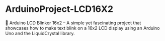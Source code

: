 # ArduinoProject-LCD16X2
🚀 Arduino LCD Blinker 16x2 – A simple yet fascinating project that showcases how to make text blink on a 16x2 LCD display using an Arduino Uno and the LiquidCrystal library. 
